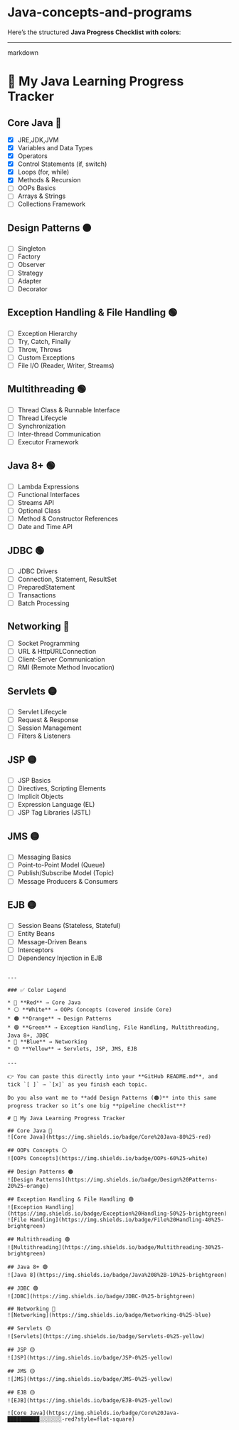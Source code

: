 # Java-concepts-and-programs  
Here’s the structured **Java Progress Checklist with colors**:

---

markdown
# 🚀 My Java Learning Progress Tracker  

## Core Java 🔴
- [X] JRE,JDK,JVM 
- [X] Variables and Data Types  
- [X] Operators  
- [X] Control Statements (if, switch)  
- [X] Loops (for, while)  
- [X] Methods & Recursion
- [ ] OOPs Basics  
- [ ] Arrays & Strings  
- [ ] Collections Framework  

## Design Patterns 🟠  
- [ ] Singleton  
- [ ] Factory  
- [ ] Observer  
- [ ] Strategy  
- [ ] Adapter  
- [ ] Decorator  
## Exception Handling & File Handling 🟢  
- [ ] Exception Hierarchy  
- [ ] Try, Catch, Finally  
- [ ] Throw, Throws  
- [ ] Custom Exceptions  
- [ ] File I/O (Reader, Writer, Streams)  

## Multithreading 🟢  
- [ ] Thread Class & Runnable Interface  
- [ ] Thread Lifecycle  
- [ ] Synchronization  
- [ ] Inter-thread Communication  
- [ ] Executor Framework  

## Java 8+ 🟢  
- [ ] Lambda Expressions  
- [ ] Functional Interfaces  
- [ ] Streams API  
- [ ] Optional Class  
- [ ] Method & Constructor References  
- [ ] Date and Time API  

## JDBC 🟢  
- [ ] JDBC Drivers  
- [ ] Connection, Statement, ResultSet  
- [ ] PreparedStatement  
- [ ] Transactions  
- [ ] Batch Processing  

## Networking 🔵  
- [ ] Socket Programming  
- [ ] URL & HttpURLConnection  
- [ ] Client-Server Communication  
- [ ] RMI (Remote Method Invocation)  

## Servlets 🟡  
- [ ] Servlet Lifecycle  
- [ ] Request & Response  
- [ ] Session Management  
- [ ] Filters & Listeners  

## JSP 🟡  
- [ ] JSP Basics  
- [ ] Directives, Scripting Elements  
- [ ] Implicit Objects  
- [ ] Expression Language (EL)  
- [ ] JSP Tag Libraries (JSTL)  

## JMS 🟡  
- [ ] Messaging Basics  
- [ ] Point-to-Point Model (Queue)  
- [ ] Publish/Subscribe Model (Topic)  
- [ ] Message Producers & Consumers  

## EJB 🟡  
- [ ] Session Beans (Stateless, Stateful)  
- [ ] Entity Beans  
- [ ] Message-Driven Beans  
- [ ] Interceptors  
- [ ] Dependency Injection in EJB  
```

---

### ✅ Color Legend

* 🔴 **Red** → Core Java
* ⚪ **White** → OOPs Concepts (covered inside Core)
* 🟠 **Orange** → Design Patterns
* 🟢 **Green** → Exception Handling, File Handling, Multithreading, Java 8+, JDBC
* 🔵 **Blue** → Networking
* 🟡 **Yellow** → Servlets, JSP, JMS, EJB

---

👉 You can paste this directly into your **GitHub README.md**, and tick `[ ]` → `[x]` as you finish each topic.

Do you also want me to **add Design Patterns (🟠)** into this same progress tracker so it’s one big **pipeline checklist**?

# 🚀 My Java Learning Progress Tracker  

## Core Java 🔴  
![Core Java](https://img.shields.io/badge/Core%20Java-80%25-red)

## OOPs Concepts ⚪  
![OOPs Concepts](https://img.shields.io/badge/OOPs-60%25-white)

## Design Patterns 🟠  
![Design Patterns](https://img.shields.io/badge/Design%20Patterns-20%25-orange)

## Exception Handling & File Handling 🟢  
![Exception Handling](https://img.shields.io/badge/Exception%20Handling-50%25-brightgreen)  
![File Handling](https://img.shields.io/badge/File%20Handling-40%25-brightgreen)

## Multithreading 🟢  
![Multithreading](https://img.shields.io/badge/Multithreading-30%25-brightgreen)

## Java 8+ 🟢  
![Java 8](https://img.shields.io/badge/Java%208%2B-10%25-brightgreen)

## JDBC 🟢  
![JDBC](https://img.shields.io/badge/JDBC-0%25-brightgreen)

## Networking 🔵  
![Networking](https://img.shields.io/badge/Networking-0%25-blue)

## Servlets 🟡  
![Servlets](https://img.shields.io/badge/Servlets-0%25-yellow)

## JSP 🟡  
![JSP](https://img.shields.io/badge/JSP-0%25-yellow)

## JMS 🟡  
![JMS](https://img.shields.io/badge/JMS-0%25-yellow)

## EJB 🟡  
![EJB](https://img.shields.io/badge/EJB-0%25-yellow)

![Core Java](https://img.shields.io/badge/Core%20Java-██████████░░░░░░░-red?style=flat-square)

